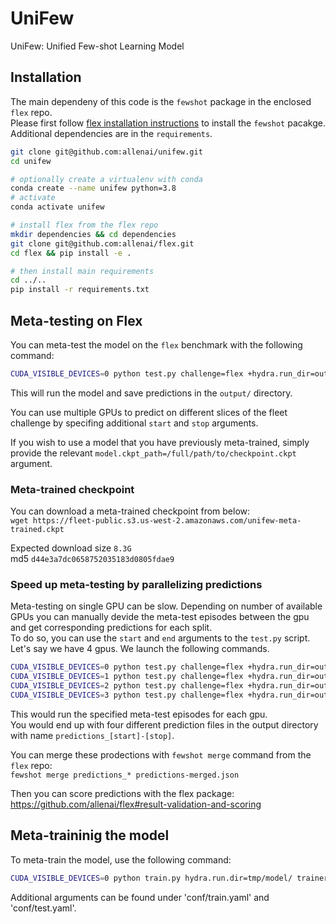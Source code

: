 # UniFew
UniFew: Unified Few-shot Learning Model


## Installation

The main dependeny of this code is the `fewshot` package in the enclosed `flex` repo.  
Please first follow [flex installation instructions](https://github.com/allenai/flex#installation) to install the `fewshot` pacakge.
Additional dependencies are in the `requirements`.

```bash
git clone git@github.com:allenai/unifew.git
cd unifew

# optionally create a virtualenv with conda
conda create --name unifew python=3.8
# activate
conda activate unifew

# install flex from the flex repo
mkdir dependencies && cd dependencies
git clone git@github.com:allenai/flex.git
cd flex && pip install -e .

# then install main requirements
cd ../..
pip install -r requirements.txt
```

## Meta-testing on Flex

You can meta-test the model on the `flex` benchmark with the following command:
```bash
CUDA_VISIBLE_DEVICES=0 python test.py challenge=flex +hydra.run_dir=output/
```

This will run the model and save predictions in the `output/` directory.

You can use multiple GPUs to predict on different slices of the fleet challenge by specifing additional `start` and `stop` arguments.

If you wish to use a model that you have previously meta-trained, simply provide the relevant `model.ckpt_path=/full/path/to/checkpoint.ckpt` argument.

### Meta-trained checkpoint

You can download a meta-trained checkpoint from below:  
`wget https://fleet-public.s3.us-west-2.amazonaws.com/unifew-meta-trained.ckpt`

Expected download size `8.3G`  
md5 `d44e3a7dc0658752035183d0805fdae9`  
  

### Speed up meta-testing by parallelizing predictions

Meta-testing on single GPU can be slow.
Depending on number of available GPUs you can manually devide the meta-test episodes between the gpu and get corresponding predictions for each split.  
To do so, you can use the `start` and `end` arguments to the `test.py` script.  
Let's say we have 4 gpus. We launch the following commands.  

```bash
CUDA_VISIBLE_DEVICES=0 python test.py challenge=flex +hydra.run_dir=output/ start=0 stop=500  
CUDA_VISIBLE_DEVICES=1 python test.py challenge=flex +hydra.run_dir=output/ start=500 stop=1000
CUDA_VISIBLE_DEVICES=2 python test.py challenge=flex +hydra.run_dir=output/ start=1000 stop=1500
CUDA_VISIBLE_DEVICES=3 python test.py challenge=flex +hydra.run_dir=output/ start=1500
```

This would run the specified meta-test episodes for each gpu.  
You would end up with four different prediction files in the output directory with name `predictions_[start]-[stop]`.  

You can merge these prodections with `fewshot merge` command from the `flex` repo:  
`fewshot merge predictions_* predictions-merged.json`  

Then you can score predictions with the flex package:  
https://github.com/allenai/flex#result-validation-and-scoring 


## Meta-traininig the model

To meta-train the model, use the following command:

```bash
CUDA_VISIBLE_DEVICES=0 python train.py hydra.run.dir=tmp/model/ trainer.max_steps=30000 query_batch_size=4 +sampler.min_way=2
```

Additional arguments can be found under 'conf/train.yaml' and 'conf/test.yaml'.
